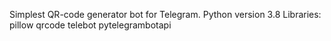 Simplest QR-code generator bot for Telegram.
Python version 3.8
Libraries: pillow qrcode telebot pytelegrambotapi
